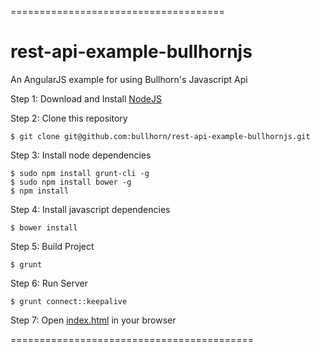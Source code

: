 =====================================
# rest-api-example-bullhornjs

An AngularJS example for using Bullhorn's Javascript Api

Step 1: Download and Install [NodeJS](http://nodejs.org/)

Step 2: Clone this repository
```
$ git clone git@github.com:bullhorn/rest-api-example-bullhornjs.git
```
Step 3: Install node dependencies
```
$ sudo npm install grunt-cli -g
$ sudo npm install bower -g
$ npm install
```
Step 4: Install javascript dependencies
```
$ bower install
```
Step 5: Build Project
```
$ grunt
```
Step 6: Run Server
```
$ grunt connect::keepalive
```
Step 7: Open [index.html](http://localhost:9001/index.html) in your browser

==========================================
